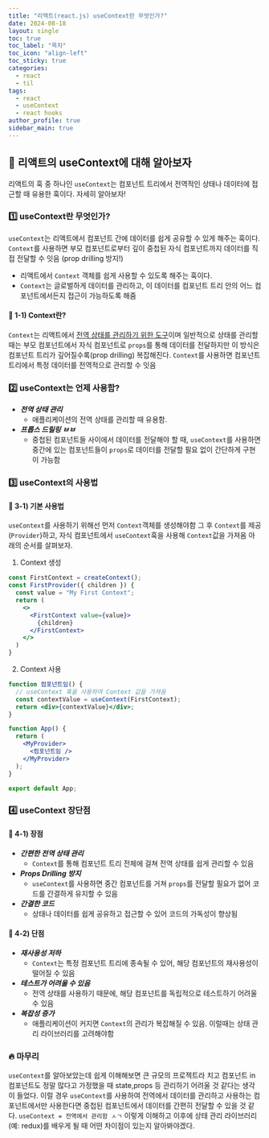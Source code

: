 ```yaml
---
title: "리액트(react.js) useContext란 무엇인가?"
date: 2024-08-18
layout: single
toc: true
toc_label: "목차"
toc_icon: "align-left"
toc_sticky: true
categories:
  - react
  - til
tags:
  - react
  - useContext
  - react hooks
author_profile: true
sidebar_main: true
---
```


## :ledger: 리액트의 useContext에 대해 알아보자

리액트의 훅 중 하나인 `useContext`는 컴포넌트 트리에서 전역적인 상태나 데이터에 접근할 때 유용한 훅이다. 자세히 알아보자!

### :one: useContext란 무엇인가?

`useContext`는 리액트에서 컴포넌트 간에 데이터를 쉽게 공유할 수 있게 해주는 훅이다. `Context`를 사용하면 부모 컴포넌트로부터 깊이 중첩된 자식 컴포넌트까지 데이터를 직접 전달할 수 잇음 (prop drilling 방지!)

- 리액트에서 `Context` 객체를 쉽게 사용할 수 있도록 해주는 훅이다.
- `Context`는 글로벌하게 데이터를 관리하고, 이 데이터를 컴포넌트 트리 안의 어느 컴포넌트에서든지 접근이 가능하도록 해줌

#### :pushpin: 1-1) Context란?

`Context`는 리액트에서 <u>전역 상태를 관리하기 위한 도구</u>이며 일반적으로 상태를 관리할 때는 부모 컴포넌트에서 자식 컴포넌트로 `props`를 통해 데이터를 전달하지만 이 방식은 컴포넌트 트리가 깊어질수록(prop drilling) 복잡해진다. `Context`를 사용하면 컴포넌트 트리에서 특정 데이터를 전역적으로 관리할 수 잇음

### :two: useContext는 언제 사용함?

- **_전역 상태 관리_**
  - 애플리케이션의 전역 상태를 관리할 때 유용함.
- **_프롭스 드릴링 ㅂㅂ_**
  - 중첩된 컴포넌트들 사이에서 데이터를 전달해야 할 때, `useContext`를 사용하면 중간에 있는 컴포넌트들이 `props`로 데이터를 전달할 필요 없이 간단하게 구현이 가능함

### :three: useContext의 사용법

#### :pushpin: 3-1) 기본 사용법

`useContext`를 사용하기 위해선 먼저 `Context`객체를 생성해야함 그 후 `Context`를 제공(`Provider`)하고, 자식 컴포넌트에서 `useContext`훅을 사용해 `Context`값을 가져옴 아래의 순서를 살펴보자.

1. Context 생성

```jsx
const FirstContext = createContext();
const FirstProvider({ children }) {
  const value = "My First Context";
  return (
    <>
      <FirstContext value={value}>
        {children}
      </FirstContext>
    </>
  )
}
```

2. Context 사용

```jsx
function 컴포넌트임() {
  // useContext 훅을 사용하여 Context 값을 가져옴
  const contextValue = useContext(FirstContext);
  return <div>{contextValue}</div>;
}

function App() {
  return (
    <MyProvider>
      <컴포넌트임 />
    </MyProvider>
  );
}

export default App;
```

### :four: useContext 장단점

#### :pushpin: 4-1) 장점

- **_간편한 전역 상태 관리_**
  - `Context`를 통해 컴포넌트 트리 전체에 걸쳐 전역 상태를 쉽게 관리할 수 있음
- **_Props Drilling 방지_**
  - `useContext`를 사용하면 중간 컴포넌트를 거쳐 `props`를 전달할 필요가 없어 코드를 간결하게 유지할 수 있음
- **_간결한 코드_**
  - 상태나 데이터를 쉽게 공유하고 접근할 수 있어 코드의 가독성이 향상됨

#### :pushpin: 4-2) 단점

- **_재사용성 저하_**
  - `Context`는 특정 컴포넌트 트리에 종속될 수 있어, 해당 컴포넌트의 재사용성이 떨어질 수 있음
- **_테스트가 어려울 수 있음_**
  - 전역 상태를 사용하기 때문에, 해당 컴포넌트를 독립적으로 테스트하기 어려울 수 있음
- **_복잡성 증가_**
  - 애플리케이션이 커지면 `Context`의 관리가 복잡해질 수 있음. 이럴때는 상태 관리 라이브러리를 고려해야함

### :fire: 마무리

`useContext`를 알아보았는데 쉽게 이해해보면 큰 규모의 프로젝트라 치고 컴포넌트 in 컴포넌트도 정말 많다고 가정했을 때 state,props 등 관리하기 어려울 것 같다는 생각이 들었다. 이럴 경우 `useContext`를 사용하여 전역에서 데이터를 관리하고 사용하는 컴포넌트에서만 사용한다면 중첩된 컴포넌트에서 데이터를 간편히 전달할 수 있을 것 같다. `useContext = 전역에서 관리함 ㅅㄱ` 이렇게 이해하고 이후에 상태 관리 라이브러리(예: redux)를 배우게 될 때 어떤 차이점이 있는지 알아봐야겠다.
